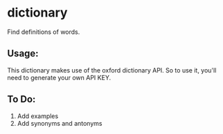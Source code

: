 # dictionary

Find definitions of words. 

## Usage:
This dictionary makes use of the oxford dictionary API. So to use it, you'll need to generate your own API KEY.


## To Do:
1. Add examples
2. Add synonyms and antonyms
